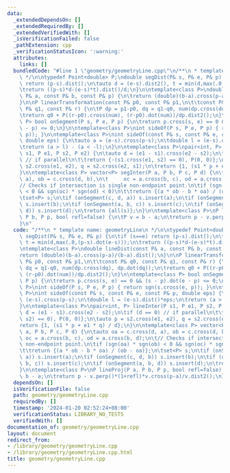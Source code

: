 ```yaml
---
data:
  _extendedDependsOn: []
  _extendedRequiredBy: []
  _extendedVerifiedWith: []
  _isVerificationFailed: false
  _pathExtension: cpp
  _verificationStatusIcon: ':warning:'
  attributes:
    links: []
  bundledCode: "#line 1 \"geometry/geometryLine.cpp\"\n/**\n * template name: geometryLine\n\
    \ */\n\ntypedef Point<double> P;\ndouble segDist(P& s, P& e, P& p) {\n\tif (s==e)\
    \ return (p-s).dist();\n\tauto d = (e-s).dist2(), t = min(d,max(.0,(p-s).dot(e-s)));\n\
    \treturn ((p-s)*d-(e-s)*t).dist()/d;\n}\n\ntemplate<class P>\ndouble lineDist(const\
    \ P& a, const P& b, const P& p) {\n\treturn (double)(b-a).cross(p-a)/(b-a).dist();\n\
    }\n\nP linearTransformation(const P& p0, const P& p1,\n\t\tconst P& q0, const\
    \ P& q1, const P& r) {\n\tP dp = p1-p0, dq = q1-q0, num(dp.cross(dq), dp.dot(dq));\n\
    \treturn q0 + P((r-p0).cross(num), (r-p0).dot(num))/dp.dist2();\n}\n\ntemplate<class\
    \ P> bool onSegment(P s, P e, P p) {\n\treturn p.cross(s, e) == 0 && (s - p).dot(e\
    \ - p) <= 0;\n}\n\ntemplate<class P>\nint sideOf(P s, P e, P p) { return sgn(s.cross(e,\
    \ p)); }\n\ntemplate<class P>\nint sideOf(const P& s, const P& e, const P& p,\
    \ double eps) {\n\tauto a = (e-s).cross(p-s);\n\tdouble l = (e-s).dist()*eps;\n\
    \treturn (a > l) - (a < -l);\n}\n\ntemplate<class P>\npair<int, P> lineInter(P\
    \ s1, P e1, P s2, P e2) {\n\tauto d = (e1 - s1).cross(e2 - s2);\n\tif (d == 0)\
    \ // if parallel\n\t\treturn {-(s1.cross(e1, s2) == 0), P(0, 0)};\n\tauto p =\
    \ s2.cross(e1, e2), q = s2.cross(e2, s1);\n\treturn {1, (s1 * p + e1 * q) / d};\n\
    }\n\ntemplate<class P> vector<P> segInter(P a, P b, P c, P d) {\n\tauto oa = c.cross(d,\
    \ a), ob = c.cross(d, b),\n\t     oc = a.cross(b, c), od = a.cross(b, d);\n\t\
    // Checks if intersection is single non-endpoint point.\n\tif (sgn(oa) * sgn(ob)\
    \ < 0 && sgn(oc) * sgn(od) < 0)\n\t\treturn {(a * ob - b * oa) / (ob - oa)};\n\
    \tset<P> s;\n\tif (onSegment(c, d, a)) s.insert(a);\n\tif (onSegment(c, d, b))\
    \ s.insert(b);\n\tif (onSegment(a, b, c)) s.insert(c);\n\tif (onSegment(a, b,\
    \ d)) s.insert(d);\n\treturn {all(s)};\n}\n\ntemplate<class P>\nP lineProj(P a,\
    \ P b, P p, bool refl=false) {\n\tP v = b - a;\n\treturn p - v.perp()*(1+refl)*v.cross(p-a)/v.dist2();\n\
    }\n"
  code: "/**\n * template name: geometryLine\n */\n\ntypedef Point<double> P;\ndouble\
    \ segDist(P& s, P& e, P& p) {\n\tif (s==e) return (p-s).dist();\n\tauto d = (e-s).dist2(),\
    \ t = min(d,max(.0,(p-s).dot(e-s)));\n\treturn ((p-s)*d-(e-s)*t).dist()/d;\n}\n\
    \ntemplate<class P>\ndouble lineDist(const P& a, const P& b, const P& p) {\n\t\
    return (double)(b-a).cross(p-a)/(b-a).dist();\n}\n\nP linearTransformation(const\
    \ P& p0, const P& p1,\n\t\tconst P& q0, const P& q1, const P& r) {\n\tP dp = p1-p0,\
    \ dq = q1-q0, num(dp.cross(dq), dp.dot(dq));\n\treturn q0 + P((r-p0).cross(num),\
    \ (r-p0).dot(num))/dp.dist2();\n}\n\ntemplate<class P> bool onSegment(P s, P e,\
    \ P p) {\n\treturn p.cross(s, e) == 0 && (s - p).dot(e - p) <= 0;\n}\n\ntemplate<class\
    \ P>\nint sideOf(P s, P e, P p) { return sgn(s.cross(e, p)); }\n\ntemplate<class\
    \ P>\nint sideOf(const P& s, const P& e, const P& p, double eps) {\n\tauto a =\
    \ (e-s).cross(p-s);\n\tdouble l = (e-s).dist()*eps;\n\treturn (a > l) - (a < -l);\n\
    }\n\ntemplate<class P>\npair<int, P> lineInter(P s1, P e1, P s2, P e2) {\n\tauto\
    \ d = (e1 - s1).cross(e2 - s2);\n\tif (d == 0) // if parallel\n\t\treturn {-(s1.cross(e1,\
    \ s2) == 0), P(0, 0)};\n\tauto p = s2.cross(e1, e2), q = s2.cross(e2, s1);\n\t\
    return {1, (s1 * p + e1 * q) / d};\n}\n\ntemplate<class P> vector<P> segInter(P\
    \ a, P b, P c, P d) {\n\tauto oa = c.cross(d, a), ob = c.cross(d, b),\n\t    \
    \ oc = a.cross(b, c), od = a.cross(b, d);\n\t// Checks if intersection is single\
    \ non-endpoint point.\n\tif (sgn(oa) * sgn(ob) < 0 && sgn(oc) * sgn(od) < 0)\n\
    \t\treturn {(a * ob - b * oa) / (ob - oa)};\n\tset<P> s;\n\tif (onSegment(c, d,\
    \ a)) s.insert(a);\n\tif (onSegment(c, d, b)) s.insert(b);\n\tif (onSegment(a,\
    \ b, c)) s.insert(c);\n\tif (onSegment(a, b, d)) s.insert(d);\n\treturn {all(s)};\n\
    }\n\ntemplate<class P>\nP lineProj(P a, P b, P p, bool refl=false) {\n\tP v =\
    \ b - a;\n\treturn p - v.perp()*(1+refl)*v.cross(p-a)/v.dist2();\n}\n"
  dependsOn: []
  isVerificationFile: false
  path: geometry/geometryLine.cpp
  requiredBy: []
  timestamp: '2024-01-20 02:52:24+08:00'
  verificationStatus: LIBRARY_NO_TESTS
  verifiedWith: []
documentation_of: geometry/geometryLine.cpp
layout: document
redirect_from:
- /library/geometry/geometryLine.cpp
- /library/geometry/geometryLine.cpp.html
title: geometry/geometryLine.cpp
---
```

